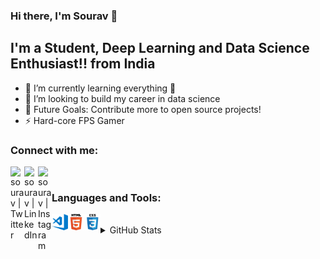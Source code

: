 ### Hi there, I'm Sourav 👋

## I'm a Student, Deep Learning and Data Science Enthusiast!! from India

- 🌱 I’m currently learning everything 🤣
- 👯 I’m looking to build my career in data science
- 🥅 Future Goals: Contribute more to open source projects!
- ⚡ Hard-core FPS Gamer


### Connect with me:

[<img align="left" alt="sourav | Twitter" width="22px" src="https://cdn.jsdelivr.net/npm/simple-icons@v3/icons/twitter.svg" />][twitter]
[<img align="left" alt="sourav | LinkedIn" width="22px" src="https://cdn.jsdelivr.net/npm/simple-icons@v3/icons/linkedin.svg" />][linkedin]
[<img align="left" alt="sourav | Instagram" width="22px" src="https://cdn.jsdelivr.net/npm/simple-icons@v3/icons/instagram.svg" />][instagram]

<br />

### Languages and Tools:

<img align="left" alt="Visual Studio Code" width="26px" src="https://raw.githubusercontent.com/github/explore/80688e429a7d4ef2fca1e82350fe8e3517d3494d/topics/visual-studio-code/visual-studio-code.png" />
<img align="left" alt="HTML5" width="26px" src="https://raw.githubusercontent.com/github/explore/80688e429a7d4ef2fca1e82350fe8e3517d3494d/topics/html/html.png" />
<img align="left" alt="CSS3" width="26px" src="https://raw.githubusercontent.com/github/explore/80688e429a7d4ef2fca1e82350fe8e3517d3494d/topics/css/css.png" />

<br />

<details>
  <summary> GitHub Stats</summary>

  <img align="left" alt="Sourav's GitHub Stats" src="https://github-readme-stats.codestackr.vercel.app/api?username=souravcoder99&show_icons=true&hide_border=true&theme=nightowl" />

</details>


[twitter]: https://twitter.com/Sourav_coder
[instagram]: https://www.instagram.com/_codegasm_/
[linkedin]: https://www.linkedin.com/in/sourav-mohanty-06623772/
